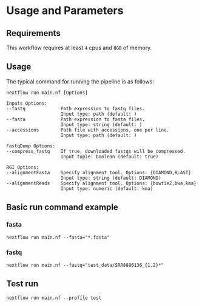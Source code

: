 # Usage and Parameters

## Requirements

This workflow requires at least `4` cpus and `8GB` of memory.

## Usage

The typical command for running the pipeline is as follows:

    nextflow run main.nf [Options]

    Inputs Options:
    --fastq             Path expression to fastq files.
                        Input type: path (default: )
    --fasta             Path expression to fasta files.
                        Input type: string (default: )
    --accessions        Path file with accessions, one per line.
                        Input type: path (default: )

    FastqDump Options:
    --compress_fastq    If true, downloaded fastqs will be compressed.
                        Input tuple: boolean (default: true)

    RGI Options:
    --alignmentFasta    Specify alignment tool. Options: {DIAMOND,BLAST}
                        Input type: string (default: DIAMOND)
    --alignmentReads    Specify alignment tool. Options: {bowtie2,bwa,kma}
                        Input type: numeric (default: kma)

## Basic run command example

### fasta

    nextflow run main.nf --fasta="*.fasta"

### fastq

    nextflow run main.nf --fastq="test_data/SRR8886136_{1,2}*"

## Test run

    nextflow run main.nf --profile test

